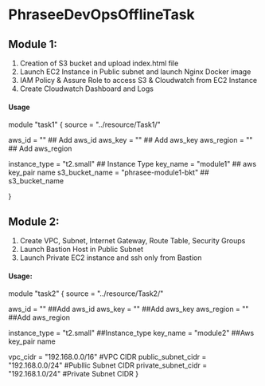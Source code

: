 # PhraseeDevOpsOfflineTask

## Module 1: 

1. Creation of S3 bucket and upload index.html file
2. Launch EC2 Instance in Public subnet and launch Nginx Docker image 
3. IAM Policy & Assure Role to access S3 & Cloudwatch from EC2 Instance 
4. Create Cloudwatch Dashboard and Logs

#### Usage

module "task1" {
  source = "../resource/Task1/"

  aws_id     = ""   ## Add aws_id
  aws_key    = ""   ## Add aws_key
  aws_region = ""   ## Add aws_region

  instance_type  = "t2.small"			## Instance Type
  key_name       = "module1"			## aws key_pair name
  s3_bucket_name = "phrasee-module1-bkt"	## s3_bucket_name

}

## Module 2:

1. Create VPC, Subnet, Internet Gateway, Route Table, Security Groups
2. Launch Bastion Host in Public Subnet
3. Launch Private EC2 instance and ssh only from Bastion 

#### Usage:

module "task2" {
  source = "../resource/Task2/"

  aws_id     = ""   ##Add aws_id
  aws_key    = ""   ##Add aws_key
  aws_region = ""   ##Add aws_region

  instance_type = "t2.small"   ##Instance_type
  key_name      = "module2"    ##Aws key_pair name

  vpc_cidr            = "192.168.0.0/16"	#VPC CIDR
  public_subnet_cidr  = "192.168.0.0/24"	#Publlic Subnet CIDR
  private_subnet_cidr = "192.168.1.0/24"	#Private Subnet CIDR
}
